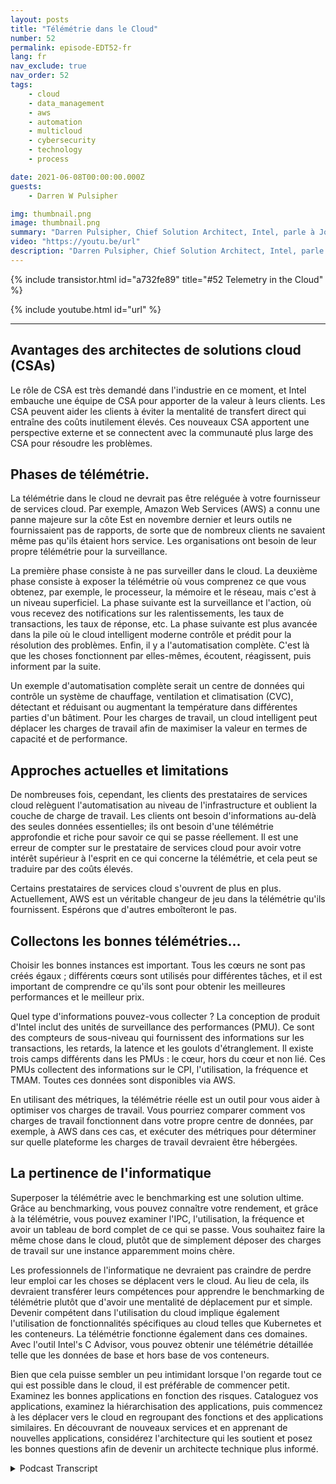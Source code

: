 ```yaml
---
layout: posts
title: "Télémétrie dans le Cloud"
number: 52
permalink: episode-EDT52-fr
lang: fr
nav_exclude: true
nav_order: 52
tags:
    - cloud
    - data_management
    - aws
    - automation
    - multicloud
    - cybersecurity
    - technology
    - process

date: 2021-06-08T00:00:00.000Z
guests:
    - Darren W Pulsipher

img: thumbnail.png
image: thumbnail.png
summary: "Darren Pulsipher, Chief Solution Architect, Intel, parle à Josh Hilliker, Directeur des architectes de solutions cloud chez Intel, de l'utilisation de la télémétrie dans le cloud pour maximiser la valeur et l'efficacité."
video: "https://youtu.be/url"
description: "Darren Pulsipher, Chief Solution Architect, Intel, parle à Josh Hilliker, Directeur des architectes de solutions cloud chez Intel, de l'utilisation de la télémétrie dans le cloud pour maximiser la valeur et l'efficacité."
---
```


<div>
{% include transistor.html id="a732fe89" title="#52 Telemetry in the Cloud" %}

{% include youtube.html id="url" %}
</div>

---

## Avantages des architectes de solutions cloud (CSAs)

Le rôle de CSA est très demandé dans l'industrie en ce moment, et Intel embauche une équipe de CSA pour apporter de la valeur à leurs clients. Les CSA peuvent aider les clients à éviter la mentalité de transfert direct qui entraîne des coûts inutilement élevés. Ces nouveaux CSA apportent une perspective externe et se connectent avec la communauté plus large des CSA pour résoudre les problèmes.

## Phases de télémétrie.

La télémétrie dans le cloud ne devrait pas être reléguée à votre fournisseur de services cloud. Par exemple, Amazon Web Services (AWS) a connu une panne majeure sur la côte Est en novembre dernier et leurs outils ne fournissaient pas de rapports, de sorte que de nombreux clients ne savaient même pas qu'ils étaient hors service. Les organisations ont besoin de leur propre télémétrie pour la surveillance.

La première phase consiste à ne pas surveiller dans le cloud. La deuxième phase consiste à exposer la télémétrie où vous comprenez ce que vous obtenez, par exemple, le processeur, la mémoire et le réseau, mais c'est à un niveau superficiel. La phase suivante est la surveillance et l'action, où vous recevez des notifications sur les ralentissements, les taux de transactions, les taux de réponse, etc. La phase suivante est plus avancée dans la pile où le cloud intelligent moderne contrôle et prédit pour la résolution des problèmes. Enfin, il y a l'automatisation complète. C'est là que les choses fonctionnent par elles-mêmes, écoutent, réagissent, puis informent par la suite.

Un exemple d'automatisation complète serait un centre de données qui contrôle un système de chauffage, ventilation et climatisation (CVC), détectant et réduisant ou augmentant la température dans différentes parties d'un bâtiment. Pour les charges de travail, un cloud intelligent peut déplacer les charges de travail afin de maximiser la valeur en termes de capacité et de performance.

## Approches actuelles et limitations

De nombreuses fois, cependant, les clients des prestataires de services cloud relèguent l'automatisation au niveau de l'infrastructure et oublient la couche de charge de travail. Les clients ont besoin d'informations au-delà des seules données essentielles; ils ont besoin d'une télémétrie approfondie et riche pour savoir ce qui se passe réellement. Il est une erreur de compter sur le prestataire de services cloud pour avoir votre intérêt supérieur à l'esprit en ce qui concerne la télémétrie, et cela peut se traduire par des coûts élevés.

Certains prestataires de services cloud s'ouvrent de plus en plus. Actuellement, AWS est un véritable changeur de jeu dans la télémétrie qu'ils fournissent. Espérons que d'autres emboîteront le pas.

## Collectons les bonnes télémétries...

Choisir les bonnes instances est important. Tous les cœurs ne sont pas créés égaux ; différents cœurs sont utilisés pour différentes tâches, et il est important de comprendre ce qu'ils sont pour obtenir les meilleures performances et le meilleur prix.

Quel type d'informations pouvez-vous collecter ? La conception de produit d'Intel inclut des unités de surveillance des performances (PMU). Ce sont des compteurs de sous-niveau qui fournissent des informations sur les transactions, les retards, la latence et les goulots d'étranglement. Il existe trois camps différents dans les PMUs : le cœur, hors du cœur et non lié. Ces PMUs collectent des informations sur le CPI, l'utilisation, la fréquence et TMAM. Toutes ces données sont disponibles via AWS.

En utilisant des métriques, la télémétrie réelle est un outil pour vous aider à optimiser vos charges de travail. Vous pourriez comparer comment vos charges de travail fonctionnent dans votre propre centre de données, par exemple, à AWS dans ces cas, et exécuter des métriques pour déterminer sur quelle plateforme les charges de travail devraient être hébergées.

## La pertinence de l'informatique

Superposer la télémétrie avec le benchmarking est une solution ultime. Grâce au benchmarking, vous pouvez connaître votre rendement, et grâce à la télémétrie, vous pouvez examiner l'IPC, l'utilisation, la fréquence et avoir un tableau de bord complet de ce qui se passe. Vous souhaitez faire la même chose dans le cloud, plutôt que de simplement déposer des charges de travail sur une instance apparemment moins chère.

Les professionnels de l'informatique ne devraient pas craindre de perdre leur emploi car les choses se déplacent vers le cloud. Au lieu de cela, ils devraient transférer leurs compétences pour apprendre le benchmarking de télémétrie plutôt que d'avoir une mentalité de déplacement pur et simple. Devenir compétent dans l'utilisation du cloud implique également l'utilisation de fonctionnalités spécifiques au cloud telles que Kubernetes et les conteneurs. La télémétrie fonctionne également dans ces domaines. Avec l'outil Intel's C Advisor, vous pouvez obtenir une télémétrie détaillée telle que les données de base et hors base de vos conteneurs.

Bien que cela puisse sembler un peu intimidant lorsque l'on regarde tout ce qui est possible dans le cloud, il est préférable de commencer petit. Examinez les bonnes applications en fonction des risques. Cataloguez vos applications, examinez la hiérarchisation des applications, puis commencez à les déplacer vers le cloud en regroupant des fonctions et des applications similaires. En découvrant de nouveaux services et en apprenant de nouvelles applications, considérez l'architecture qui les soutient et posez les bonnes questions afin de devenir un architecte technique plus informé.



<details>
<summary> Podcast Transcript </summary>

<p></p>

</details>
